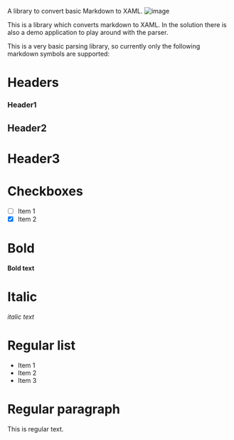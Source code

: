 A library to convert basic Markdown to XAML.
![image](https://github.com/user-attachments/assets/1322e46a-9a56-408c-900b-244bf586ab21)

This is a library which converts markdown to XAML.
In the solution there is also a demo application to play around with the parser.

This is a very basic parsing library, so currently only the following markdown symbols are supported:
# Headers
### Header1
## Header2
# Header3

# Checkboxes
- [ ] Item 1
- [x] Item 2

# Bold
**Bold text**

# Italic
*italic text*

# Regular list
- Item 1
- Item 2
- Item 3

# Regular paragraph
This is regular text.
